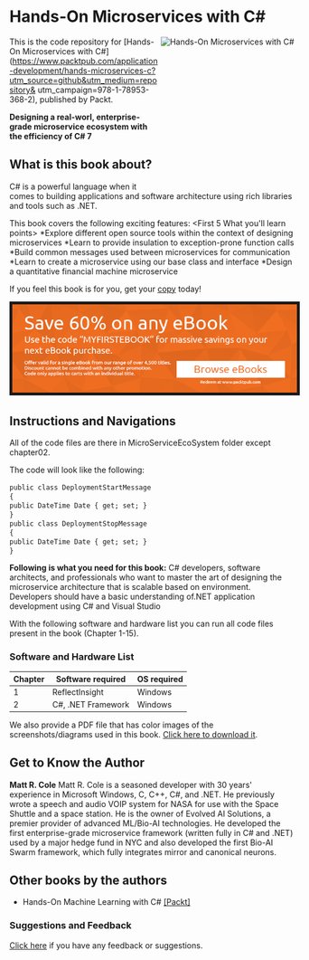 #  Hands-On Microservices with C#

<a href="https://www.packtpub.com/application-development/hands-microservices-c?utm_source=github&utm_medium=repository&
utm_campaign=978-1-78953-368-2"><img src="https://dz13w8afd47il.cloudfront.net/sites/default/files/imagecache/ppv4_main_book_cover/9781789533682-%20Copy.png" alt="Hands-On Microservices with C#" height="256px" align="right"></a>

This is the code repository for [Hands-On Microservices with C#](https://www.packtpub.com/application-development/hands-microservices-c?utm_source=github&utm_medium=repository&
utm_campaign=978-1-78953-368-2), published by Packt.

**Designing a real-worl, enterprise-grade microservice ecosystem with the efficiency of C# 7**

## What is this book about?
C# is a powerful language when it comes to building applications and software architecture using rich libraries and tools such as .NET.

This book covers the following exciting features: <First 5 What you'll learn points>
*Explore different open source tools within the context of designing microservices
*Learn to provide insulation to exception-prone function calls
*Build common messages used between microservices for communication
*Learn to create a microservice using our base class and interface
*Design a quantitative financial machine microservice

If you feel this book is for you, get your [copy](https://www.amazon.com/dp/1789533686) today!

<a href="https://www.packtpub.com/?utm_source=github&utm_medium=banner&utm_campaign=GitHubBanner"><img src="https://raw.githubusercontent.com/PacktPublishing/GitHub/master/GitHub.png" 
alt="https://www.packtpub.com/" border="5" /></a>


## Instructions and Navigations
All of the code files are there in MicroServiceEcoSystem folder except chapter02.

The code will look like the following:
```
public class DeploymentStartMessage
{
public DateTime Date { get; set; }
}
public class DeploymentStopMessage
{
public DateTime Date { get; set; }
} 
```

**Following is what you need for this book:**
C# developers, software architects, and professionals who want to master the art of designing the microservice architecture that 
is scalable based on environment. Developers should have a basic understanding of.NET application development using C# and Visual Studio

With the following software and hardware list you can run all code files present in the book (Chapter 1-15).

### Software and Hardware List

| Chapter  | Software required                   | OS required                        |
| -------- | ------------------------------------| -----------------------------------|
| 1        | ReflectInsight                      | Windows                            |
| 2        | C#, .NET Framework                  | Windows                            |



We also provide a PDF file that has color images of the screenshots/diagrams used in this book. [Click here to download it](https://www.packtpub.com/sites/default/files/downloads/HandsOnMicroserviceswithCSharp_ColorImages.pdf).



## Get to Know the Author
**Matt R. Cole**
Matt R. Cole is a seasoned developer with 30 years' experience in Microsoft Windows, C, C++, C#, and .NET. He previously wrote a speech and audio VOIP system for NASA for use with the Space Shuttle and a space station. He is the owner of Evolved AI Solutions, a premier provider of advanced ML/Bio-AI technologies. He developed the first enterprise-grade microservice framework (written fully in C# and .NET) used by a major hedge fund in NYC and also developed the first Bio-AI Swarm framework, which fully integrates mirror and canonical neurons.



## Other books by the authors
* Hands-On Machine Learning with C# [[Packt]](https://www.packtpub.com/big-data-and-business-intelligence/hands-machine-learning-c?utm_source=github&utm_medium=repository&utm_campaign=978-1-78899-494-1)


### Suggestions and Feedback
[Click here](https://docs.google.com/forms/d/e/1FAIpQLSdy7dATC6QmEL81FIUuymZ0Wy9vH1jHkvpY57OiMeKGqib_Ow/viewform) if you have any feedback or suggestions.
